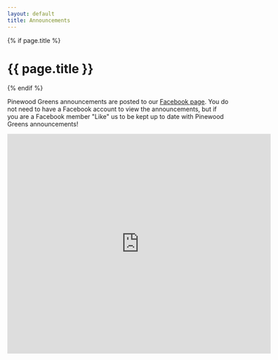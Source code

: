 ```yaml
---
layout: default
title: Announcements
---
```


{% if page.title %} 
# {{ page.title }}
{% endif %}

Pinewood Greens announcements are posted to our [Facebook page](http://www.facebook.com/pages/Pinewood-Greens-HOA/116639735027256?v=wall). You do not need to have a Facebook account to view the announcements, but if you are a Facebook member "Like" us to be kept up to date with Pinewood Greens announcements!

<iframe allowtransparency="false" scrolling="no" src="http://www.facebook.com/plugins/likebox.php?id=116639735027256&amp;width=600&amp;connections=5&amp;stream=true&amp;header=false&amp;height=500" style="border: none; overflow: hidden; width: 600px; height: 500px; background-color: white;" frameborder="0"></iframe>

